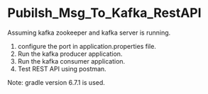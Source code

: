 # Pubilsh_Msg_To_Kafka_RestAPI

Assuming kafka zookeeper and kafka server is running.

1) configure the port in application.properties file.
2) Run the kafka producer application.
3) Run the kafka consumer application.
4) Test REST API using postman.

Note: gradle version 6.7.1 is used.
